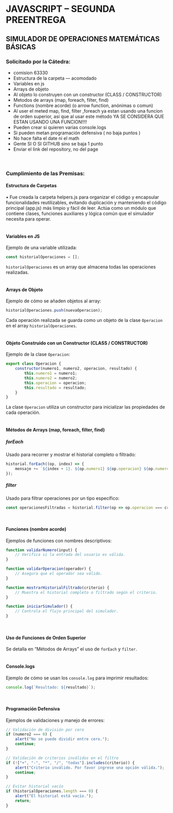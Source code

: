 # JAVASCRIPT – SEGUNDA PREENTREGA
## SIMULADOR DE OPERACIONES MATEMÁTICAS BÁSICAS

### Solicitado por la Cátedra:
- comision 63330 
- Estructura de la carpeta — acomodado
- Variables en js
- Arrays de objeto
- Al objeto lo construyen con un constructor (CLASS / CONSTRUCTOR)
- Metodos de arrays (map, foreach, filter, find)
- Functions (nombre acorde) (o arrow function, anónimas o comun)
- Al user el meted map, find, filter ,foreach ya estan usando una funcion de orden superior, así que al usar este método YA SE CONSIDERA QUE ESTAN USANDO UNA FUNCION!!!!
- Pueden crear si quieren varias
console.logs
- Si pueden metan programación defensiva ( no baja puntos ) 
- No hace falta el date ni el math
- Gente SI O SI GITHUB sino se baja 1 punto
- Enviar el link del repository, no del page<br><br><br>

  
### Cumplimiento de las Premisas:<br>


#### Estructura de Carpetas
•	Fue creada la carpeta helpers.js para organizar el código y encapsular funcionalidades reutilizables, evitando duplicación y manteniendo el código principal (app.js) más limpio y fácil de leer. Actúa como un módulo que contiene clases, funciones auxiliares y lógica común que el simulador necesita para operar.<br><br>


#### Variables en JS
Ejemplo de una variable utilizada:
```javascript
const historialOperaciones = [];
```
`historialOperaciones` es un array que almacena todas las operaciones realizadas.<br><br>


#### Arrays de Objeto
Ejemplo de cómo se añaden objetos al array:
```javascript
historialOperaciones.push(nuevaOperacion);
```
Cada operación realizada se guarda como un objeto de la clase `Operacion` en el array `historialOperaciones`.<br><br>


#### Objeto Construido con un Constructor (CLASS / CONSTRUCTOR)
Ejemplo de la clase `Operacion`:
```javascript
export class Operacion {
    constructor(numero1, numero2, operacion, resultado) {
        this.numero1 = numero1;
        this.numero2 = numero2;
        this.operacion = operacion;
        this.resultado = resultado;
    }
}
```
La clase `Operacion` utiliza un constructor para inicializar las propiedades de cada operación.<br><br>


#### Métodos de Arrays (map, foreach, filter, find)
##### forEach
Usado para recorrer y mostrar el historial completo o filtrado:
```javascript
historial.forEach((op, index) => {
    mensaje += `${index + 1}. ${op.numero1} ${op.operacion} ${op.numero2} = ${op.resultado}\n`;
});
```
##### filter
Usado para filtrar operaciones por un tipo específico:
```javascript
const operacionesFiltradas = historial.filter(op => op.operacion === criterio);
```
<br>


#### Funciones (nombre acorde)
Ejemplos de funciones con nombres descriptivos:
```javascript
function validarNumero(input) {
    // Verifica si la entrada del usuario es válida.
}

function validarOperacion(operador) {
    // Asegura que el operador sea válido.
}

function mostrarHistorialFiltrado(criterio) {
    // Muestra el historial completo o filtrado según el criterio.
}

function iniciarSimulador() {
    // Controla el flujo principal del simulador.
}
```
<br>

#### Uso de Funciones de Orden Superior
Se detalla en “Métodos de Arrays” el uso de `forEach` y `filter`.
<br><br>

#### Console.logs
Ejemplo de cómo se usan los `console.log` para imprimir resultados:
```javascript
console.log(`Resultado: ${resultado}`);
```
<br>

#### Programación Defensiva
Ejemplos de validaciones y manejo de errores:
```javascript
// Validación de división por cero
if (numero2 === 0) {
    alert("No se puede dividir entre cero.");
    continue;
}

// Validación de criterios inválidos en el filtro
if (!["+", "-", "*", "/", "todas"].includes(criterio)) {
    alert("Criterio inválido. Por favor ingrese una opción válida.");
    continue;
}

// Evitar historial vacío
if (historialOperaciones.length === 0) {
    alert("El historial está vacío.");
    return;
}
```

